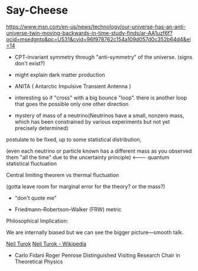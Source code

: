 # Say-Cheese

https://www.msn.com/en-us/news/technology/our-universe-has-an-anti-universe-twin-moving-backwards-in-time-study-finds/ar-AA1uzf6f?ocid=msedgntp&pc=U531&cvid=96f978762c154a109d057d0c352b64d4&ei=14

- CPT-invariant symmetry through "anti-symmetry" of the universe. (signs don't exist?)

- might explain dark matter production

- ANITA ( Antarctic Impulsive Transient Antenna )

- interesting so if "cross" with a big bounce "loop". there is another loop that goes the possible only one other direction

- mystery of mass of a neutrino(Neutrinos have a small, nonzero mass, which has been constrained by various experiments but not yet precisely determined) 

postulate to be fixed, up to some statistical distribution, 

(even each neutrino or particle known has a different mass as you observed them "all the time" due to the uncertainty principle) <--- quantum statistical fluctuation 

Central limiting theorem vs thermal fluctuation 

(gotta leave room for marginal error for the theory? or the mass?)

- "don't quote me"

- Friedmann–Robertson–Walker (FRW) metric

Philosophical Implication:

We are internally biased but we can see the bigger picture—smooth talk.


[Neil Turok](https://perimeterinstitute.ca/people/neil-turok)
[Neil Turok - Wikipedia](https://en.wikipedia.org/wiki/Neil_Turok)
- Carlo Fidani Roger Penrose Distinguished Visiting Research Chair in Theoretical Physics
